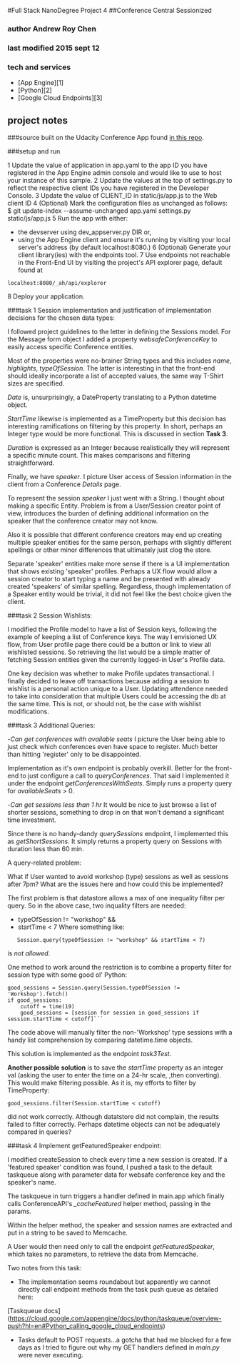 #Full Stack NanoDegree Project 4
##Conference Central Sessionized
### author Andrew Roy Chen
### last modified 2015 sept 12

### tech and services
- [App Engine][1]
- [Python][2]
- [Google Cloud Endpoints][3]

## project notes
###source
built on the Udacity Conference App found [in this repo](https://github.com/udacity/ud858/tree/master/ConferenceCentral_Complete).

###setup and run

1 Update the value of application in app.yaml to the app ID you have registered in the App Engine admin console and would like to use to host your instance of this sample.
2 Update the values at the top of settings.py to reflect the respective client IDs you have registered in the Developer Console.
3 Update the value of CLIENT_ID in static/js/app.js to the Web client ID
4 (Optional) Mark the configuration files as unchanged as follows: $ git update-index --assume-unchanged  app.yaml settings.py static/js/app.js
5 Run the app with either:
 - the devserver using dev_appserver.py DIR or,
 - using the App Engine client
and ensure it's running by visiting your local server's address (by default localhost:8080.)
6 (Optional) Generate your client library(ies) with the endpoints tool.
7 Use endpoints not reachable in the Front-End UI by visiting the project's API explorer
page, default found at
```
localhost:8080/_ah/api/explorer
```
8 Deploy your application.


###task 1
Session implementation and justification of implementation decisions for the
chosen data types:

I followed project guidelines to the letter in defining the Sessions model.
For the Message form object I added a property *websafeConferenceKey* to
easily access specific Conference entities.

Most of the properties were no-brainer String types and this includes *name*,
*highlights*, *typeOfSession*. The latter is interesting in that the front-end
should ideally incorporate a list of accepted values, the same way T-Shirt sizes
are specified.

*Date* is, unsurprisingly, a DateProperty translating to a Python datetime
object.

*StartTime* likewise is implemented as a TimeProperty but this decision has
interesting ramifications on filtering by this property. In short, perhaps an
Integer type would be more functional. This is discussed in section **Task 3**.

*Duration* is expressed as an Integer because realistically they will represent
a specific minute count. This makes comparisons and filtering straightforward.

Finally, we have *speaker*. I picture User access of Session information in the
client from a Conference *Details* page.

To represent the session *speaker* I just went with a String. I thought about
making a specific Entity. Problem is from a User/Session creator point of view,
introduces the burden of defining additional information on the speaker that the
conference creator may not know.

Also it is possible that different conference creators may end up creating
multiple speaker entities for the same person, perhaps with slightly different
spellings or other minor differences that ultimately just clog the store.

Separate 'speaker' entities make more sense if there is a UI implementation that
shows existing 'speaker' profiles. Perhaps a UX flow would allow a session
creator to start typing a name and be presented with already created 'speakers'
of similar spelling. Regardless, though implementation of a Speaker entity would
be trivial, it did not feel like the best choice given the client.


###task 2
Session Wishlists:

I modified the Profile model to have a list of Session keys, following the
example of keeping a list of Conference keys. The way I envisioned UX flow, from
User profile page there could be a button or link to view all wishlisted
sessions. So retrieving the list would be a simple matter of fetching Session
entities given the currently logged-in User's Profile data.

One key decision was whether to make Profile updates transactional. I finally
decided to leave off transactions because adding a session to wishlist is
a personal action unique to a User. Updating attendence needed to take into
consideration that multiple Users could be accessing the db at the same time.
This is not, or should not, be the case with wishlist modifications.


###task 3
Additional Queries:

-*Can get conferences with available seats*
I picture the User being able to just check which conferences even have space
to register. Much better than hitting 'register' only to be disappointed.

Implementation as it's own endpoint is probably overkill. Better for the front-
end to just configure a call to *queryConferences*. That said I implemented it
under the endpoint *getConferencesWithSeats*. Simply runs a property query for
*availableSeats* > 0.


-*Can get sessions less than 1 hr*
It would be nice to just browse a list of shorter sessions, something to drop
in on that won't demand a significant time investment.

Since there is no handy-dandy *querySessions* endpoint, I implemented this as
*getShortSessions*. It simply returns a property query on Sessions with duration
 less than 60 min.


A query-related problem:

What if User wanted to avoid workshop (type) sessions as well as sessions after
7pm? What are the issues here and how could this be implemented?

The first problem is that datastore allows a max of one inequality filter per
query. So in the above case, two inquality filters are needed:
   - typeOfSession != "workshop" &&
   - startTime < 7
Where something like:
```
   Session.query(typeOfSession != "workshop" && startTime < 7)
```

is *not allowed*.

One method to work around the restriction is to combine a property filter for
session type with some good ol' Python:
```
good_sessions = Session.query(Session.typeOfSession != 'Workshop').fetch()
if good_sessions:
    cutoff = time(19)
    good_sessions = [session for session in good_sessions if session.startTime < cutoff]```
```
The code above will manually filter the non-'Workshop' type sessions with a
handy list comprehension by comparing datetime.time objects.

This solution is implemented as the endpoint *task3Test*.

**Another possible solution** is to save the *startTime* property as an integer val
(asking the user to enter the time on a 24-hr scale, ,then converting). This
would make filtering possible. As it is, my efforts to filter by TimeProperty:
```
good_sessions.filter(Session.startTime < cutoff)
```
did not work correctly. Although datatstore did not complain, the results failed
to filter correctly. Perhaps datetime objects can not be adequately compared in
queries?


###task 4
Implement getFeaturedSpeaker endpoint:

I modified createSession to check every time a new session is created. If a
'featured speaker' condition was found, I pushed a task to the default taskqueue
along with parameter data for websafe conference key and the speaker's name.

The taskqueue in turn triggers a handler defined in main.app which finally
calls ConferenceAPI's *_cacheFeatured* helper method, passing in the params.

Within the helper method, the speaker and session names are extracted and put in
a string to be saved to Memcache.

A User would then need only to call the endpoint *getFeaturedSpeaker*, which
takes no parameters, to retrieve the data from Memcache.

Two notes from this task:

- The implementation seems roundabout but apparently we cannot directly call
endpoint methods from the task push queue as detailed here:

[Taskqueue docs] (https://cloud.google.com/appengine/docs/python/taskqueue/overview-push?hl=en#Python_calling_google_cloud_endpoints)

- Tasks default to POST requests...a gotcha that had me blocked for a few days
as I tried to figure out why my GET handlers defined in *main.py* were never
executing.
